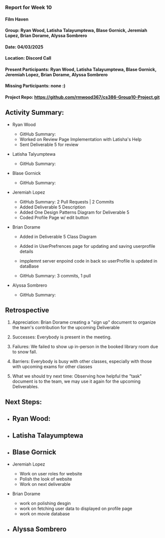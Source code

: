 ### Report for Week 10

#### Film Haven
#### Group: Ryan Wood, Latisha Talayumptewa, Blase Gornick, Jeremiah Lopez, Brian Dorame, Alyssa Sombrero
#### Date: 04/03/2025
#### Location: Discord Call
#### Present Participants:  Ryan Wood, Latisha Talayumptewa, Blase Gornick, Jeremiah Lopez, Brian Dorame, Alyssa Sombrero
#### Missing Participants: none :)
#### Project Repo: https://github.com/rmwood367/cs386-Group10-Project.git

## Activity Summary:
* Ryan Wood
    - GitHub Summary:
    - Worked on Review Page Implementation with Latisha's Help
    - Sent Deliverable 5 for review
    
* Latisha Talyumptewa
    - GitHub Summary:

* Blase Gornick
    - GitHub Summary:

* Jeremiah Lopez
    - GitHub Summary: 2 Pull Requests | 2 Commits
    - Added Deliverable 5 Description
    - Added One Design Patterns Diagram for Deliverable 5
    - Coded Profile Page w/ edit button

* Brian Dorame
    - Added in Deliverable 5 Class Diagram
    - Added in UserPrefrences page for updating and saving userprofile details
    - impplemnt server enpoind code in back so userProfile is updated in dataBase
   
    - GitHub Summary: 3 commits, 1 pull

* Alyssa Sombrero
    - GitHub Summary:

## Retrospective
1. Appreciation: Brian Dorame creating a "sign up" document to organize the team's contribution for the upcoming Deliverable
   
2. Successes: Everybody is present in the meeting.
   
4. Failures: We failed to show up in-person in the booked library room due to snow fall.
   
6. Barriers: Everybody is busy with other classes, especially with those with upcoming exams for other classes
   
8. What we should try next time: Observing how helpful the "task" document is to the team, we may use it again for the upcoming Deliverables.

## Next Steps:
* Ryan Wood:
    -

* Latisha Talayumptewa
    -

* Blase Gornick
    -

* Jeremiah Lopez
    - Work on user roles for website
    - Polish the look of website
    - Work on next deliverable

* Brian Dorame
    - work on polishing desgin
    - work on fetching user data to displayed on profile page
    - work on movie database

* Alyssa Sombrero
    -
